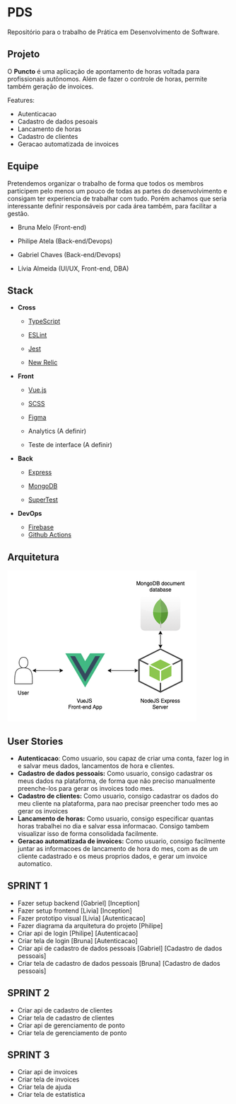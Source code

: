 # PDS
Repositório para o trabalho de Prática em Desenvolvimento de Software.

## Projeto

O **Puncto** é uma aplicação de apontamento de horas voltada para profissionais autônomos. Além de fazer o controle de horas, permite também geração de invoices.

Features:
- Autenticacao
- Cadastro de dados pesoais
- Lancamento de horas
- Cadastro de clientes
- Geracao automatizada de invoices

## Equipe

Pretendemos organizar o trabalho de forma que todos os membros participem pelo menos um pouco de todas as partes do desenvolvimento e consigam ter experiencia de trabalhar com tudo. Porém achamos que seria interessante definir responsáveis por cada área também, para facilitar a gestão.

- Bruna Melo (Front-end)

- Philipe Atela (Back-end/Devops)

- Gabriel Chaves (Back-end/Devops)

- Lívia Almeida (UI/UX, Front-end, DBA)

## Stack

- **Cross**

  - [TypeScript](https://www.typescriptlang.org/)

  - [ESLint](https://eslint.org/)

  - [Jest](https://jestjs.io/)

  - [New Relic](https://newrelic.com/)

- **Front**

  - [Vue.js](https://vuejs.org/)

  - [SCSS](https://sass-lang.com/)

  - [Figma](https://www.figma.com/)

  - Analytics (A definir)

  - Teste de interface (A definir)

- **Back**

  - [Express](https://expressjs.com/)

  - [MongoDB](https://www.mongodb.com/1)

  - [SuperTest](https://github.com/visionmedia/supertest)

- **DevOps**

  - [Firebase](https://firebase.google.com/)
  - [Github Actions](https://github.com/features/actions)

## Arquitetura

![Puncto Architecture](./PunctoArchitecture.png)

## User Stories
 - **Autenticacao**: Como usuario, sou capaz de criar uma conta, fazer log in e salvar meus dados, lancamentos de hora e clientes.
 - **Cadastro de dados pessoais:** Como usuario, consigo cadastrar os meus dados na plataforma, de forma que não preciso manualmente preenche-los para gerar os invoices todo mes.
 - **Cadastro de clientes:** Como usuario, consigo cadastrar os dados do meu cliente na plataforma, para nao precisar preencher todo mes ao gerar os invoices
 - **Lancamento de horas:** Como usuario, consigo especificar quantas horas trabalhei no dia e salvar essa informacao. Consigo tambem visualizar isso de forma consolidada facilmente.
 - **Geracao automatizada de invoices:** Como usuario, consigo facilmente juntar as informacoes de lancamento de hora do mes, com as de um cliente cadastrado e os meus proprios dados, e gerar um invoice automatico.

## SPRINT 1
  - Fazer setup backend [Gabriel] [Inception]
  - Fazer setup frontend [Livia] [Inception]
  - Fazer prototipo visual [Livia] [Autenticacao]
  - Fazer diagrama da arquitetura do projeto [Philipe]
  - Criar api de login [Philipe] [Autenticacao]
  - Criar tela de login [Bruna] [Autenticacao]
  - Criar api de cadastro de dados pessoais [Gabriel] [Cadastro de dados pessoais]
  - Criar tela de cadastro de dados pessoais [Bruna] [Cadastro de dados pessoais]

## SPRINT 2
  - Criar api de cadastro de clientes
  - Criar tela de cadastro de clientes
  - Criar api de gerenciamento de ponto
  - Criar tela de gerenciamento de ponto

## SPRINT 3
  - Criar api de invoices
  - Criar tela de invoices
  - Criar tela de ajuda
  - Criar tela de estatistica



